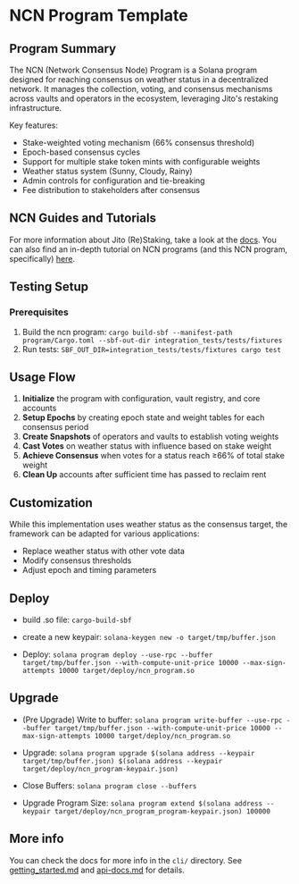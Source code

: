 # NCN Program Template

## Program Summary

The NCN (Network Consensus Node) Program is a Solana program designed for reaching consensus on weather status in a decentralized network. It manages the collection, voting, and consensus mechanisms across vaults and operators in the ecosystem, leveraging Jito's restaking infrastructure.

Key features:

- Stake-weighted voting mechanism (66% consensus threshold)
- Epoch-based consensus cycles
- Support for multiple stake token mints with configurable weights
- Weather status system (Sunny, Cloudy, Rainy)
- Admin controls for configuration and tie-breaking
- Fee distribution to stakeholders after consensus

## NCN Guides and Tutorials

For more information about Jito (Re)Staking, take a look at the [docs](https://docs.restaking.jito.network). You can also find an in-depth tutorial on NCN programs (and this NCN program, specifically) [here](https://docs.restaking.jito.network/ncn/00_implementation).

## Testing Setup

### Prerequisites

1. Build the ncn program: `cargo build-sbf --manifest-path program/Cargo.toml --sbf-out-dir integration_tests/tests/fixtures`
2. Run tests: `SBF_OUT_DIR=integration_tests/tests/fixtures cargo test`

## Usage Flow

1. **Initialize** the program with configuration, vault registry, and core accounts
2. **Setup Epochs** by creating epoch state and weight tables for each consensus period
3. **Create Snapshots** of operators and vaults to establish voting weights
4. **Cast Votes** on weather status with influence based on stake weight
5. **Achieve Consensus** when votes for a status reach ≥66% of total stake weight
6. **Clean Up** accounts after sufficient time has passed to reclaim rent

## Customization

While this implementation uses weather status as the consensus target, the framework can be adapted for various applications:

- Replace weather status with other vote data
- Modify consensus thresholds
- Adjust epoch and timing parameters

## Deploy

- build .so file: `cargo-build-sbf`

- create a new keypair: `solana-keygen new -o target/tmp/buffer.json`

- Deploy: `solana program deploy --use-rpc --buffer target/tmp/buffer.json --with-compute-unit-price 10000 --max-sign-attempts 10000 target/deploy/ncn_program.so`

## Upgrade

- (Pre Upgrade) Write to buffer: `solana program write-buffer --use-rpc --buffer target/tmp/buffer.json --with-compute-unit-price 10000 --max-sign-attempts 10000 target/deploy/ncn_program.so`

- Upgrade: `solana program upgrade $(solana address --keypair target/tmp/buffer.json) $(solana address --keypair target/deploy/ncn_program-keypair.json)`

- Close Buffers: `solana program close --buffers`

- Upgrade Program Size: `solana program extend $(solana address --keypair target/deploy/ncn_program_program-keypair.json) 100000`

## More info

You can check the docs for more info in the `cli/` directory. See [getting_started.md](cli/getting_started.md) and [api-docs.md](cli/api-docs.md) for details.
